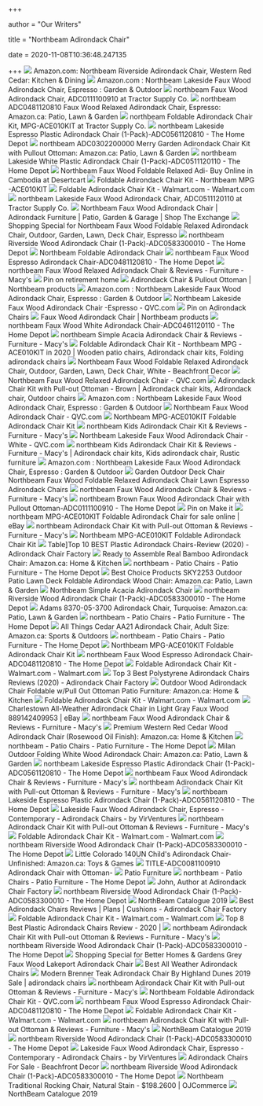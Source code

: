 +++
        
author = "Our Writers"
        
title = "Northbeam Adirondack Chair"
        
date = 2020-11-08T10:36:48.247135
        
+++
[ ![](https://images-na.ssl-images-amazon.com/images/I/818OppMAh1L._AC_SL1500_.jpg)](https://images-na.ssl-images-amazon.com/images/I/818OppMAh1L._AC_SL1500_.jpg) Amazon.com: Northbeam Riverside Adirondack Chair, Western Red Cedar:  Kitchen & Dining
[ ![](https://images-na.ssl-images-amazon.com/images/I/71-k1JcpZeL._AC_SL1500_.jpg)](https://images-na.ssl-images-amazon.com/images/I/71-k1JcpZeL._AC_SL1500_.jpg) Amazon.com : Northbeam Lakeside Faux Wood Adirondack Chair, Espresso :  Garden & Outdoor
[ ![](https://media.tractorsupply.com/is/image/TractorSupplyCompany/1422959?$456$)](https://media.tractorsupply.com/is/image/TractorSupplyCompany/1422959?$456$) northbeam Faux Wood Adirondack Chair, ADC0111100910 at Tractor Supply Co.
[ ![](https://images-na.ssl-images-amazon.com/images/I/91VRlWKU43L._AC_SL1500_.jpg)](https://images-na.ssl-images-amazon.com/images/I/91VRlWKU43L._AC_SL1500_.jpg) northbeam ADC0481120810 Faux Wood Relaxed Adirondack Chair, Espresso:  Amazon.ca: Patio, Lawn & Garden
[ ![](https://media.tractorsupply.com/is/image/TractorSupplyCompany/1422988?$456$)](https://media.tractorsupply.com/is/image/TractorSupplyCompany/1422988?$456$) northbeam Foldable Adirondack Chair Kit, MPG-ACE010KIT at Tractor Supply Co.
[ ![](https://images.homedepot-static.com/productImages/360d8be5-9867-4dfe-9d7c-b53aed74563e/svn/northbeam-plastic-adirondack-chairs-adc0561120810-64_1000.jpg)](https://images.homedepot-static.com/productImages/360d8be5-9867-4dfe-9d7c-b53aed74563e/svn/northbeam-plastic-adirondack-chairs-adc0561120810-64_1000.jpg) northbeam Lakeside Espresso Plastic Adirondack Chair (1-Pack)-ADC0561120810  - The Home Depot
[ ![](https://images-na.ssl-images-amazon.com/images/I/81k1igAbBnL._AC_SL1500_.jpg)](https://images-na.ssl-images-amazon.com/images/I/81k1igAbBnL._AC_SL1500_.jpg) northbeam ADC0302200000 Merry Garden Adirondack Chair Kit with Pullout  Ottoman: Amazon.ca: Patio, Lawn & Garden
[ ![](https://images.homedepot-static.com/productImages/1eb522ea-5f72-4f6e-9ad2-646f1eb3cdca/svn/northbeam-plastic-adirondack-chairs-adc0511120110-64_600.jpg)](https://images.homedepot-static.com/productImages/1eb522ea-5f72-4f6e-9ad2-646f1eb3cdca/svn/northbeam-plastic-adirondack-chairs-adc0511120110-64_600.jpg) northbeam Lakeside White Plastic Adirondack Chair (1-Pack)-ADC0511120110 -  The Home Depot
[ ![](https://m.media-amazon.com/images/I/713HXE1+gDL.jpg)](https://m.media-amazon.com/images/I/713HXE1+gDL.jpg) Northbeam Faux Wood Foldable Relaxed Adi- Buy Online in Cambodia at  Desertcart
[ ![](https://www.totallyfurniture.com/pub/media/catalog/product/cache/3754b7b902350ba102a62a0129632678/m/p/mpg-ace010kit_1_.jpg)](https://www.totallyfurniture.com/pub/media/catalog/product/cache/3754b7b902350ba102a62a0129632678/m/p/mpg-ace010kit_1_.jpg) Foldable Adirondack Chair Kit - Northbeam MPG -ACE010KIT
[ ![](https://i5.walmartimages.com/asr/96b6be4b-a443-47b5-b7d8-e0f12dc09a3f_1.4fa4f37dad46e346899c0709dc022225.jpeg?odnWidth=612&odnHeight=612&odnBg=ffffff)](https://i5.walmartimages.com/asr/96b6be4b-a443-47b5-b7d8-e0f12dc09a3f_1.4fa4f37dad46e346899c0709dc022225.jpeg?odnWidth=612&odnHeight=612&odnBg=ffffff) Foldable Adirondack Chair Kit - Walmart.com - Walmart.com
[ ![](https://media.tractorsupply.com/is/image/TractorSupplyCompany/1483356?$456$)](https://media.tractorsupply.com/is/image/TractorSupplyCompany/1483356?$456$) northbeam Lakeside Faux Wood Adirondack Chair, ADC0511120110 at Tractor  Supply Co.
[ ![](https://www.shopmyexchange.com/products/images/xlarge/8250051_8QT0.jpg)](https://www.shopmyexchange.com/products/images/xlarge/8250051_8QT0.jpg) Northbeam Faux Wood Adirondack Chair | Adirondack Furniture | Patio, Garden  & Garage | Shop The Exchange
[ ![](https://images.prod.meredith.com/product/3dba7d564f39c3d516e44cf8bfb1c289/1523906297720/l/northbeam-adc0481120810-faux-wood-relaxed-adirondack-chair-espresso)](https://images.prod.meredith.com/product/3dba7d564f39c3d516e44cf8bfb1c289/1523906297720/l/northbeam-adc0481120810-faux-wood-relaxed-adirondack-chair-espresso) Shopping Special for Northbeam Faux Wood Foldable Relaxed Adirondack Chair,  Outdoor, Garden, Lawn, Deck Chair, Espresso
[ ![](https://images.homedepot-static.com/productImages/9a422c80-5709-4c9d-b11e-1e7797a91624/svn/northbeam-wood-adirondack-chairs-adc0583300010-c3_600.jpg)](https://images.homedepot-static.com/productImages/9a422c80-5709-4c9d-b11e-1e7797a91624/svn/northbeam-wood-adirondack-chairs-adc0583300010-c3_600.jpg) northbeam Riverside Wood Adirondack Chair (1-Pack)-ADC0583300010 - The Home  Depot
[ ![](https://s7d9.scene7.com/is/image/JCPenney/DP0122201917052501M?resmode=sharp2&op_sharpen=1&wid=350&hei=350)](https://s7d9.scene7.com/is/image/JCPenney/DP0122201917052501M?resmode=sharp2&op_sharpen=1&wid=350&hei=350) Northbeam Foldable Adirondack Chair
[ ![](https://images.homedepot-static.com/productImages/ea274515-37ce-44b9-9635-25f23ca36b78/svn/northbeam-composite-adirondack-chairs-adc0481120810-c3_600.jpg)](https://images.homedepot-static.com/productImages/ea274515-37ce-44b9-9635-25f23ca36b78/svn/northbeam-composite-adirondack-chairs-adc0481120810-c3_600.jpg) northbeam Faux Wood Espresso Adirondack Chair-ADC0481120810 - The Home Depot
[ ![](https://slimages.macysassets.com/is/image/MCY/products/9/optimized/11968419_fpx.tif?op_sharpen=1&wid=500&hei=613&fit=fit,1&$filtersm$)](https://slimages.macysassets.com/is/image/MCY/products/9/optimized/11968419_fpx.tif?op_sharpen=1&wid=500&hei=613&fit=fit,1&$filtersm$) northbeam Faux Wood Relaxed Adirondack Chair & Reviews - Furniture - Macy's
[ ![](https://i.pinimg.com/originals/ce/d0/ac/ced0ac9211c41d13876e7dd6fa2d4c77.jpg)](https://i.pinimg.com/originals/ce/d0/ac/ced0ac9211c41d13876e7dd6fa2d4c77.jpg) Pin on retirement home
[ ![](https://northbeamproducts.com/wp-content/uploads/2017/03/northbeam-product02.jpg)](https://northbeamproducts.com/wp-content/uploads/2017/03/northbeam-product02.jpg) Adirondack Chair & Pullout Ottoman | Northbeam products
[ ![](https://images-na.ssl-images-amazon.com/images/I/A1LKz4kIeSL._AC_SL1500_.jpg)](https://images-na.ssl-images-amazon.com/images/I/A1LKz4kIeSL._AC_SL1500_.jpg) Amazon.com : Northbeam Lakeside Faux Wood Adirondack Chair, Espresso :  Garden & Outdoor
[ ![](https://qvc.scene7.com/is/image/QVC/h/13/h373213.003)](https://qvc.scene7.com/is/image/QVC/h/13/h373213.003) Northbeam Lakeside Faux Wood Adirondack Chair -Espresso - QVC.com
[ ![](https://i.pinimg.com/474x/c5/79/65/c5796571b6917d179090cf8e8a9c8712.jpg)](https://i.pinimg.com/474x/c5/79/65/c5796571b6917d179090cf8e8a9c8712.jpg) Pin on Adirondack Chairs
[ ![](https://northbeamproducts.com/wp-content/uploads/2017/03/northbeam-product01.jpg)](https://northbeamproducts.com/wp-content/uploads/2017/03/northbeam-product01.jpg) Faux Wood Adirondack Chair | Northbeam products
[ ![](https://images.homedepot-static.com/productImages/658fab67-751d-4c5c-ae4c-95ffd688db0d/svn/northbeam-composite-adirondack-chairs-adc0461120110-4f_600.jpg)](https://images.homedepot-static.com/productImages/658fab67-751d-4c5c-ae4c-95ffd688db0d/svn/northbeam-composite-adirondack-chairs-adc0461120110-4f_600.jpg) northbeam Faux Wood White Adirondack Chair-ADC0461120110 - The Home Depot
[ ![](https://slimages.macysassets.com/is/image/MCY/products/9/optimized/11968289_fpx.tif?op_sharpen=1&wid=500&hei=613&fit=fit,1&$filtersm$)](https://slimages.macysassets.com/is/image/MCY/products/9/optimized/11968289_fpx.tif?op_sharpen=1&wid=500&hei=613&fit=fit,1&$filtersm$) northbeam Simple Acacia Adirondack Chair & Reviews - Furniture - Macy's
[ ![](https://i.pinimg.com/originals/8f/b7/9e/8fb79e50044469e1425d640f35fa0dba.jpg)](https://i.pinimg.com/originals/8f/b7/9e/8fb79e50044469e1425d640f35fa0dba.jpg) Foldable Adirondack Chair Kit - Northbeam MPG -ACE010KIT in 2020 | Wooden  patio chairs, Adirondack chair kits, Folding adirondack chairs
[ ![](https://images-na.ssl-images-amazon.com/images/I/51wELh3nfIL._SS510_.jpg)](https://images-na.ssl-images-amazon.com/images/I/51wELh3nfIL._SS510_.jpg) Northbeam Faux Wood Foldable Relaxed Adirondack Chair, Outdoor, Garden,  Lawn, Deck Chair, White - Beachfront Decor
[ ![](https://images.qvc.com/is/image/h/39/h319539.003)](https://images.qvc.com/is/image/h/39/h319539.003) Northbeam Faux Wood Relaxed Adirondack Chair - QVC.com
[ ![](https://i.pinimg.com/originals/54/95/28/549528dbd1ed4aa27f1b094d1721ca88.jpg)](https://i.pinimg.com/originals/54/95/28/549528dbd1ed4aa27f1b094d1721ca88.jpg) Adirondack Chair Kit with Pull-out Ottoman - Brown | Adirondack chair kits, Adirondack  chair, Outdoor chairs
[ ![](https://images-na.ssl-images-amazon.com/images/I/91lcMAa1twL._AC_SY741_.jpg)](https://images-na.ssl-images-amazon.com/images/I/91lcMAa1twL._AC_SY741_.jpg) Amazon.com : Northbeam Lakeside Faux Wood Adirondack Chair, Espresso :  Garden & Outdoor
[ ![](https://qvc.scene7.com/is/image/QVC/h/35/h319535.003)](https://qvc.scene7.com/is/image/QVC/h/35/h319535.003) Northbeam Faux Wood Adirondack Chair - QVC.com
[ ![](https://c.shld.net/rpx/i/s/pi/mp/10525362/prod_14055187737?src=https%3A%2F%2Fi.ebayimg.com%2Fimages%2Fg%2F7dcAAOSw8Ehe3OKl%2Fs-l1600.jpg&d=aa2b929c1f440645a3283167f5e79439981ec6e6&?hei=64&wid=64&qlt=50)](https://c.shld.net/rpx/i/s/pi/mp/10525362/prod_14055187737?src=https%3A%2F%2Fi.ebayimg.com%2Fimages%2Fg%2F7dcAAOSw8Ehe3OKl%2Fs-l1600.jpg&d=aa2b929c1f440645a3283167f5e79439981ec6e6&?hei=64&wid=64&qlt=50) Northbeam MPG-ACE010KIT Foldable Adirondack Chair Kit
[ ![](https://slimages.macysassets.com/is/image/MCY/products/3/optimized/11811053_fpx.tif?op_sharpen=1&wid=500&hei=613&fit=fit,1&$filtersm$)](https://slimages.macysassets.com/is/image/MCY/products/3/optimized/11811053_fpx.tif?op_sharpen=1&wid=500&hei=613&fit=fit,1&$filtersm$) northbeam Kids Adirondack Chair Kit & Reviews - Furniture - Macy's
[ ![](https://qvc.scene7.com/is/image/QVC/h/11/h373211.003)](https://qvc.scene7.com/is/image/QVC/h/11/h373211.003) Northbeam Lakeside Faux Wood Adirondack Chair -White - QVC.com
[ ![](https://i.pinimg.com/474x/14/ea/43/14ea43b2d6bd7657d230816744989748.jpg)](https://i.pinimg.com/474x/14/ea/43/14ea43b2d6bd7657d230816744989748.jpg) northbeam Kids Adirondack Chair Kit & Reviews - Furniture - Macy's | Adirondack  chair kits, Kids adirondack chair, Rustic furniture
[ ![](https://images-na.ssl-images-amazon.com/images/I/71w%2BTUBfbnL._AC_SX679_.jpg)](https://images-na.ssl-images-amazon.com/images/I/71w%2BTUBfbnL._AC_SX679_.jpg) Amazon.com : Northbeam Lakeside Faux Wood Adirondack Chair, Espresso :  Garden & Outdoor
[ ![](https://m.media-amazon.com/images/I/81qTcL1gkHL.jpg)](https://m.media-amazon.com/images/I/81qTcL1gkHL.jpg) Garden Outdoor Deck Chair Northbeam Faux Wood Foldable Relaxed Adirondack  Chair Lawn Espresso Adirondack Chairs
[ ![](https://slimages.macysassets.com/is/image/MCY/products/2/optimized/11968262_fpx.tif?$filterlrg$&wid=327)](https://slimages.macysassets.com/is/image/MCY/products/2/optimized/11968262_fpx.tif?$filterlrg$&wid=327) northbeam Faux Wood Adirondack Chair & Reviews - Furniture - Macy's
[ ![](https://images.homedepot-static.com/productImages/48ef7dd5-3bbe-44ce-8b57-7214e29b80a0/svn/composite-adirondack-chairs-adc0111100910-4f_600.jpg)](https://images.homedepot-static.com/productImages/48ef7dd5-3bbe-44ce-8b57-7214e29b80a0/svn/composite-adirondack-chairs-adc0111100910-4f_600.jpg) northbeam Brown Faux Wood Adirondack Chair with Pullout  Ottoman-ADC0111100910 - The Home Depot
[ ![](https://i.pinimg.com/474x/1d/9b/ca/1d9bca57f34b4fc94c74c146eff6cc48.jpg)](https://i.pinimg.com/474x/1d/9b/ca/1d9bca57f34b4fc94c74c146eff6cc48.jpg) Pin on Make it
[ ![](https://i.ebayimg.com/images/g/FAsAAOSwcAVfkPhz/s-l640.jpg)](https://i.ebayimg.com/images/g/FAsAAOSwcAVfkPhz/s-l640.jpg) northbeam MPG-ACE010KIT Foldable Adirondack Chair for sale online | eBay
[ ![](https://slimages.macysassets.com/is/image/MCY/products/5/optimized/11968325_fpx.tif?op_sharpen=1&wid=500&hei=613&fit=fit,1&$filtersm$)](https://slimages.macysassets.com/is/image/MCY/products/5/optimized/11968325_fpx.tif?op_sharpen=1&wid=500&hei=613&fit=fit,1&$filtersm$) northbeam Adirondack Chair Kit with Pull-out Ottoman & Reviews - Furniture  - Macy's
[ ![](https://c.shld.net/rpx/i/s/pi/mp/10525362/prod_14055188237?src=https%3A%2F%2Fi.ebayimg.com%2Fimages%2Fg%2FZXEAAOSwLg1e3OKm%2Fs-l1600.jpg&d=adb2164404e2bc681cdef169b5b8dcbbf7555a84&hei=333&wid=333&op_sharpen=1)](https://c.shld.net/rpx/i/s/pi/mp/10525362/prod_14055188237?src=https%3A%2F%2Fi.ebayimg.com%2Fimages%2Fg%2FZXEAAOSwLg1e3OKm%2Fs-l1600.jpg&d=adb2164404e2bc681cdef169b5b8dcbbf7555a84&hei=333&wid=333&op_sharpen=1) Northbeam MPG-ACE010KIT Foldable Adirondack Chair Kit
[ ![](https://adirondackchairfactory.com/wp-content/uploads/plastic-adirondack-chair.jpg)](https://adirondackchairfactory.com/wp-content/uploads/plastic-adirondack-chair.jpg) Table]Top 10 BEST Plastic Adirondack Chairs-Review (2020) - Adirondack Chair  Factory
[ ![](https://images-na.ssl-images-amazon.com/images/I/813XQ26dIYL._AC_SL1500_.jpg)](https://images-na.ssl-images-amazon.com/images/I/813XQ26dIYL._AC_SL1500_.jpg) Ready to Assemble Real Bamboo Adirondack Chair: Amazon.ca: Home & Kitchen
[ ![](https://images.homedepot-static.com/productImages/9969e155-628c-466f-bc3f-b6181b9f09ba/svn/northbeam-rocking-chairs-mpg-pt-41110wp-64_1000.jpg)](https://images.homedepot-static.com/productImages/9969e155-628c-466f-bc3f-b6181b9f09ba/svn/northbeam-rocking-chairs-mpg-pt-41110wp-64_1000.jpg) northbeam - Patio Chairs - Patio Furniture - The Home Depot
[ ![](https://images-na.ssl-images-amazon.com/images/I/81krqWxWotL._AC_SY450_.jpg)](https://images-na.ssl-images-amazon.com/images/I/81krqWxWotL._AC_SY450_.jpg) Best Choice Products SKY2253 Outdoor Patio Lawn Deck Foldable Adirondack  Wood Chair: Amazon.ca: Patio, Lawn & Garden
[ ![](https://s7d9.scene7.com/is/image/JCPenney/DP1129201809051675M)](https://s7d9.scene7.com/is/image/JCPenney/DP1129201809051675M) Northbeam Simple Acacia Adirondack Chair
[ ![](https://images.homedepot-static.com/productImages/7c265ee0-698f-44d8-8440-3e3511716762/svn/noble-house-wood-adirondack-chairs-40720-64_1000.jpg)](https://images.homedepot-static.com/productImages/7c265ee0-698f-44d8-8440-3e3511716762/svn/noble-house-wood-adirondack-chairs-40720-64_1000.jpg) northbeam Riverside Wood Adirondack Chair (1-Pack)-ADC0583300010 - The Home  Depot
[ ![](https://images-na.ssl-images-amazon.com/images/I/41VNQfwhu9L._AC_.jpg)](https://images-na.ssl-images-amazon.com/images/I/41VNQfwhu9L._AC_.jpg) Adams 8370-05-3700 Adirondack Chair, Turquoise: Amazon.ca: Patio, Lawn &  Garden
[ ![](https://images.homedepot-static.com/productImages/c5811296-3725-4550-87be-bf3faaa6df13/svn/northbeam-outdoor-dining-chairs-tbs1020610812-64_1000.jpg)](https://images.homedepot-static.com/productImages/c5811296-3725-4550-87be-bf3faaa6df13/svn/northbeam-outdoor-dining-chairs-tbs1020610812-64_1000.jpg) northbeam - Patio Chairs - Patio Furniture - The Home Depot
[ ![](https://images-na.ssl-images-amazon.com/images/I/61m7tkHGu%2BL._AC_SL1200_.jpg)](https://images-na.ssl-images-amazon.com/images/I/61m7tkHGu%2BL._AC_SL1200_.jpg) All Things Cedar AA21 Adirondack Chair, Adult Size: Amazon.ca: Sports &  Outdoors
[ ![](https://images.homedepot-static.com/productImages/b8f77420-c6b4-4b78-ba17-47220c06092c/svn/northbeam-rocking-chairs-rok0260210010-64_1000.jpg)](https://images.homedepot-static.com/productImages/b8f77420-c6b4-4b78-ba17-47220c06092c/svn/northbeam-rocking-chairs-rok0260210010-64_1000.jpg) northbeam - Patio Chairs - Patio Furniture - The Home Depot
[ ![](https://c.shld.net/rpx/i/s/pi/mp/10525362/prod_14055187937?src=https%3A%2F%2Fi.ebayimg.com%2Fimages%2Fg%2FQZ0AAOSw7zZe3OKm%2Fs-l1600.jpg&d=3d063978915aac3b15376035d2d650d97fba5b9f&hei=333&wid=333&op_sharpen=1)](https://c.shld.net/rpx/i/s/pi/mp/10525362/prod_14055187937?src=https%3A%2F%2Fi.ebayimg.com%2Fimages%2Fg%2FQZ0AAOSw7zZe3OKm%2Fs-l1600.jpg&d=3d063978915aac3b15376035d2d650d97fba5b9f&hei=333&wid=333&op_sharpen=1) Northbeam MPG-ACE010KIT Foldable Adirondack Chair Kit
[ ![](https://images.homedepot-static.com/productImages/6b77312d-3f46-49af-8d19-7702de0ac482/svn/durogreen-plastic-adirondack-chairs-tac80202pkwh-64_300.jpg)](https://images.homedepot-static.com/productImages/6b77312d-3f46-49af-8d19-7702de0ac482/svn/durogreen-plastic-adirondack-chairs-tac80202pkwh-64_300.jpg) northbeam Faux Wood Espresso Adirondack Chair-ADC0481120810 - The Home Depot
[ ![](https://i5.walmartimages.com/asr/2dfb55dc-74ed-490a-b038-baf5e31fb086_1.5d7e24b9be745c3aa6ada59da2196efe.jpeg?odnWidth=282&odnHeight=282&odnBg=ffffff)](https://i5.walmartimages.com/asr/2dfb55dc-74ed-490a-b038-baf5e31fb086_1.5d7e24b9be745c3aa6ada59da2196efe.jpeg?odnWidth=282&odnHeight=282&odnBg=ffffff) Foldable Adirondack Chair Kit - Walmart.com - Walmart.com
[ ![](https://ws-na.amazon-adsystem.com/widgets/q?_encoding=UTF8&ASIN=B0055FSKQ6&Format=_SL250_&ID=AsinImage&MarketPlace=US&ServiceVersion=20070822&WS=1&tag=checkoutzz-20&language=en_US)](https://ws-na.amazon-adsystem.com/widgets/q?_encoding=UTF8&ASIN=B0055FSKQ6&Format=_SL250_&ID=AsinImage&MarketPlace=US&ServiceVersion=20070822&WS=1&tag=checkoutzz-20&language=en_US) Top 3 Best Polystyrene Adirondack Chairs Reviews (2020) - Adirondack Chair  Factory
[ ![](https://images-na.ssl-images-amazon.com/images/I/61PRVg9xLxL._AC_SX522_.jpg)](https://images-na.ssl-images-amazon.com/images/I/61PRVg9xLxL._AC_SX522_.jpg) Outdoor Wood Adirondack Chair Foldable w/Pull Out Ottoman Patio Furniture:  Amazon.ca: Home & Kitchen
[ ![](https://i5.walmartimages.com/asr/5b775a12-f153-4ddb-8a8f-f6272bfcc602.f9c9c1891103899d88a0730ff1b5a6ba.jpeg?odnWidth=282&odnHeight=282&odnBg=ffffff)](https://i5.walmartimages.com/asr/5b775a12-f153-4ddb-8a8f-f6272bfcc602.f9c9c1891103899d88a0730ff1b5a6ba.jpeg?odnWidth=282&odnHeight=282&odnBg=ffffff) Foldable Adirondack Chair Kit - Walmart.com - Walmart.com
[ ![](https://i.ebayimg.com/images/g/OaIAAOSw2O1eDw3p/s-l300.jpg)](https://i.ebayimg.com/images/g/OaIAAOSw2O1eDw3p/s-l300.jpg) Charlestown All-Weather Adirondack Chair in Light Gray Faux Wood  889142409953 | eBay
[ ![](https://slimages.macysassets.com/is/image/MCY/products/1/optimized/11968261_fpx.tif?op_sharpen=1&wid=500&hei=613&fit=fit,1&$filtersm$)](https://slimages.macysassets.com/is/image/MCY/products/1/optimized/11968261_fpx.tif?op_sharpen=1&wid=500&hei=613&fit=fit,1&$filtersm$) northbeam Faux Wood Adirondack Chair & Reviews - Furniture - Macy's
[ ![](https://images-na.ssl-images-amazon.com/images/I/615JpHXhpjL._AC_SX522_.jpg)](https://images-na.ssl-images-amazon.com/images/I/615JpHXhpjL._AC_SX522_.jpg) Premium Western Red Cedar Wood Adirondack Chair (Rosewood Oil Finish):  Amazon.ca: Home & Kitchen
[ ![](https://images.homedepot-static.com/productImages/1bfd223b-88e3-49c7-b64c-acf1ac3e41b7/svn/northbeam-rocking-chairs-mpg-pt-41110-64_1000.jpg)](https://images.homedepot-static.com/productImages/1bfd223b-88e3-49c7-b64c-acf1ac3e41b7/svn/northbeam-rocking-chairs-mpg-pt-41110-64_1000.jpg) northbeam - Patio Chairs - Patio Furniture - The Home Depot
[ ![](https://images-na.ssl-images-amazon.com/images/I/71WUoh9qFPL._AC_SL1500_.jpg)](https://images-na.ssl-images-amazon.com/images/I/71WUoh9qFPL._AC_SL1500_.jpg) Milan Outdoor Folding White Wood Adirondack Chair: Amazon.ca: Patio, Lawn &  Garden
[ ![](https://images.homedepot-static.com/productImages/1689be7b-9ec0-4299-baf2-13d6dd3e6f01/svn/direct-wicker-plastic-adirondack-chairs-inq-chair-64_600.jpg)](https://images.homedepot-static.com/productImages/1689be7b-9ec0-4299-baf2-13d6dd3e6f01/svn/direct-wicker-plastic-adirondack-chairs-inq-chair-64_600.jpg) northbeam Lakeside Espresso Plastic Adirondack Chair (1-Pack)-ADC0561120810  - The Home Depot
[ ![](https://slimages.macysassets.com/is/image/MCY/products/0/optimized/11968260_fpx.tif?op_sharpen=1&wid=500&hei=613&fit=fit,1&$filtersm$)](https://slimages.macysassets.com/is/image/MCY/products/0/optimized/11968260_fpx.tif?op_sharpen=1&wid=500&hei=613&fit=fit,1&$filtersm$) northbeam Faux Wood Adirondack Chair & Reviews - Furniture - Macy's
[ ![](https://slimages.macysassets.com/is/image/MCY/products/9/optimized/11968319_fpx.tif?op_sharpen=1&wid=500&hei=613&fit=fit,1&$filtersm$)](https://slimages.macysassets.com/is/image/MCY/products/9/optimized/11968319_fpx.tif?op_sharpen=1&wid=500&hei=613&fit=fit,1&$filtersm$) northbeam Adirondack Chair Kit with Pull-out Ottoman & Reviews - Furniture  - Macy's
[ ![](https://images.homedepot-static.com/productImages/2d838c45-e7c7-4392-b9ef-24600c0d3578/svn/hanover-plastic-adirondack-chairs-hvad4030te-64_600.jpg)](https://images.homedepot-static.com/productImages/2d838c45-e7c7-4392-b9ef-24600c0d3578/svn/hanover-plastic-adirondack-chairs-hvad4030te-64_600.jpg) northbeam Lakeside Espresso Plastic Adirondack Chair (1-Pack)-ADC0561120810  - The Home Depot
[ ![](https://st.hzcdn.com/fimgs/4f41dce40f02a009_7714-w300-h300-b1-p10--.jpg)](https://st.hzcdn.com/fimgs/4f41dce40f02a009_7714-w300-h300-b1-p10--.jpg) Lakeside Faux Wood Adirondack Chair, Espresso - Contemporary - Adirondack  Chairs - by VirVentures
[ ![](https://slimages.macysassets.com/is/image/MCY/products/0/optimized/11968320_fpx.tif?op_sharpen=1&wid=500&hei=613&fit=fit,1&$filtersm$)](https://slimages.macysassets.com/is/image/MCY/products/0/optimized/11968320_fpx.tif?op_sharpen=1&wid=500&hei=613&fit=fit,1&$filtersm$) northbeam Adirondack Chair Kit with Pull-out Ottoman & Reviews - Furniture  - Macy's
[ ![](https://i5.walmartimages.com/asr/a4b7b8ad-0193-471d-8ed1-e7a7ea511c65.c33fbac484856651beb94ba1a0d67c0d.jpeg?odnWidth=282&odnHeight=282&odnBg=ffffff)](https://i5.walmartimages.com/asr/a4b7b8ad-0193-471d-8ed1-e7a7ea511c65.c33fbac484856651beb94ba1a0d67c0d.jpeg?odnWidth=282&odnHeight=282&odnBg=ffffff) Foldable Adirondack Chair Kit - Walmart.com - Walmart.com
[ ![](https://images.homedepot-static.com/productImages/3146fb61-b84e-479e-b0d3-5f44a7c3377f/svn/costway-wood-adirondack-chairs-op70302gr-64_300.jpg)](https://images.homedepot-static.com/productImages/3146fb61-b84e-479e-b0d3-5f44a7c3377f/svn/costway-wood-adirondack-chairs-op70302gr-64_300.jpg) northbeam Riverside Wood Adirondack Chair (1-Pack)-ADC0583300010 - The Home  Depot
[ ![](https://images-na.ssl-images-amazon.com/images/I/71K248m-JQL._AC_SL1500_.jpg)](https://images-na.ssl-images-amazon.com/images/I/71K248m-JQL._AC_SL1500_.jpg) Little Colorado 140UN Child's Adirondack Chair-Unfinished: Amazon.ca: Toys  & Games
[ ![](x-raw-image:///4d49c02c4437c3eb014cca9da1dac0a4e3aeff5561840f20d772722bfb313cbf)](x-raw-image:///4d49c02c4437c3eb014cca9da1dac0a4e3aeff5561840f20d772722bfb313cbf) TITLE-ADC0081100910 Adirondack Chair with Ottoman-
[ ![](https://cdn.shopify.com/s/files/1/0066/9958/1551/products/5_250x_crop_center.jpg?v=1600584329)](https://cdn.shopify.com/s/files/1/0066/9958/1551/products/5_250x_crop_center.jpg?v=1600584329) Patio Furniture
[ ![](https://images.homedepot-static.com/productImages/be12cea7-54a5-4515-9c3c-1535dd4b812d/svn/northbeam-outdoor-benches-bch0330610810-64_1000.jpg)](https://images.homedepot-static.com/productImages/be12cea7-54a5-4515-9c3c-1535dd4b812d/svn/northbeam-outdoor-benches-bch0330610810-64_1000.jpg) northbeam - Patio Chairs - Patio Furniture - The Home Depot
[ ![](https://i1.wp.com/adirondackchairfactory.com/wp-content/uploads/Reclining-Adirondack-Chair.jpg?fit=900%2C600&ssl=1)](https://i1.wp.com/adirondackchairfactory.com/wp-content/uploads/Reclining-Adirondack-Chair.jpg?fit=900%2C600&ssl=1) John, Author at Adirondack Chair Factory
[ ![](https://images.homedepot-static.com/productImages/f40149ed-972b-4dce-8a6f-ff960372d4af/svn/w-unlimited-wood-adirondack-chairs-sw1912ncset4-64_300.jpg)](https://images.homedepot-static.com/productImages/f40149ed-972b-4dce-8a6f-ff960372d4af/svn/w-unlimited-wood-adirondack-chairs-sw1912ncset4-64_300.jpg) northbeam Riverside Wood Adirondack Chair (1-Pack)-ADC0583300010 - The Home  Depot
[ ![](x-raw-image:///91739d122c0e6b8d450756a8b30299147ff8a08bb2d74e0aa514d1dc829c2849)](x-raw-image:///91739d122c0e6b8d450756a8b30299147ff8a08bb2d74e0aa514d1dc829c2849) NorthBeam Catalogue 2019
[ ![](https://i2.wp.com/adirondackchairfactory.com/wp-content/uploads/adirondack-chair-introduction.jpg?resize=900%2C600)](https://i2.wp.com/adirondackchairfactory.com/wp-content/uploads/adirondack-chair-introduction.jpg?resize=900%2C600) Best Adirondack Chairs Reviews | Plans | Cushions - Adirondack Chair Factory
[ ![](https://i5.walmartimages.com/dfw/6e29e393-2825/k2-_5685910e-0732-43ed-8cf3-366b3551051f.v1.jpg)](https://i5.walmartimages.com/dfw/6e29e393-2825/k2-_5685910e-0732-43ed-8cf3-366b3551051f.v1.jpg) Foldable Adirondack Chair Kit - Walmart.com - Walmart.com
[ ![](https://adirondackchairshq.com/wp-content/uploads/2020/04/Top8BestPlasticAdirondackChairsReview2020.jpg)](https://adirondackchairshq.com/wp-content/uploads/2020/04/Top8BestPlasticAdirondackChairsReview2020.jpg) Top 8 Best Plastic Adirondack Chairs Review - 2020 |
[ ![](https://slimages.macysassets.com/is/image/MCY/products/3/optimized/11968323_fpx.tif?op_sharpen=1&wid=500&hei=613&fit=fit,1&$filtersm$)](https://slimages.macysassets.com/is/image/MCY/products/3/optimized/11968323_fpx.tif?op_sharpen=1&wid=500&hei=613&fit=fit,1&$filtersm$) northbeam Adirondack Chair Kit with Pull-out Ottoman & Reviews - Furniture  - Macy's
[ ![](https://images.homedepot-static.com/productImages/9866f963-af40-4376-8441-43f980e72e20/svn/northbeam-wood-adirondack-chairs-adc0583300010-44_100.jpg)](https://images.homedepot-static.com/productImages/9866f963-af40-4376-8441-43f980e72e20/svn/northbeam-wood-adirondack-chairs-adc0583300010-44_100.jpg) northbeam Riverside Wood Adirondack Chair (1-Pack)-ADC0583300010 - The Home  Depot
[ ![](https://images.prod.meredith.com/product/e581e87da0857d5d801355c62e780c72/1558501868175/l/better-homes-and-gardens-grey-faux-wood-lakeport-adirondack-chair)](https://images.prod.meredith.com/product/e581e87da0857d5d801355c62e780c72/1558501868175/l/better-homes-and-gardens-grey-faux-wood-lakeport-adirondack-chair) Shopping Special for Better Homes & Gardens Grey Faux Wood Lakeport Adirondack  Chair
[ ![](https://thepatiochair.com/wp-content/uploads/2019/03/best-all-weather-adirondack-chairs.jpeg)](https://thepatiochair.com/wp-content/uploads/2019/03/best-all-weather-adirondack-chairs.jpeg) Best All Weather Adirondack Chairs
[ ![](https://secure.img1-ag.wfcdn.com/im/94365161/resize-h600-w600%5Ecompr-r85/5875/58755518/brenner-teak-adirondack-chair.jpg)](https://secure.img1-ag.wfcdn.com/im/94365161/resize-h600-w600%5Ecompr-r85/5875/58755518/brenner-teak-adirondack-chair.jpg) Modern Brenner Teak Adirondack Chair By Highland Dunes 2019 Sale | adirondack  chairs
[ ![](https://slimages.macysassets.com/is/image/MCY/products/2/optimized/11968322_fpx.tif?op_sharpen=1&wid=500&hei=613&fit=fit,1&$filtersm$)](https://slimages.macysassets.com/is/image/MCY/products/2/optimized/11968322_fpx.tif?op_sharpen=1&wid=500&hei=613&fit=fit,1&$filtersm$) northbeam Adirondack Chair Kit with Pull-out Ottoman & Reviews - Furniture  - Macy's
[ ![](https://qvc.scene7.com/is/image/QVC/h/47/h319547.003)](https://qvc.scene7.com/is/image/QVC/h/47/h319547.003) Northbeam Foldable Adirondack Chair Kit - QVC.com
[ ![](https://images.homedepot-static.com/productImages/62f7ba04-b464-480a-9c6e-3da2aa88cd12/svn/northbeam-composite-adirondack-chairs-adc0481120810-66_100.jpg)](https://images.homedepot-static.com/productImages/62f7ba04-b464-480a-9c6e-3da2aa88cd12/svn/northbeam-composite-adirondack-chairs-adc0481120810-66_100.jpg) northbeam Faux Wood Espresso Adirondack Chair-ADC0481120810 - The Home Depot
[ ![](https://i5.walmartimages.com/asr/e99de211-8c0c-4ae1-97df-0f576a81ab71_2.e2255aebed7aa9540526dd106c0cc413.jpeg?odnWidth=282&odnHeight=282&odnBg=ffffff)](https://i5.walmartimages.com/asr/e99de211-8c0c-4ae1-97df-0f576a81ab71_2.e2255aebed7aa9540526dd106c0cc413.jpeg?odnWidth=282&odnHeight=282&odnBg=ffffff) Foldable Adirondack Chair Kit - Walmart.com - Walmart.com
[ ![](https://slimages.macysassets.com/is/image/MCY/products/8/optimized/11968318_fpx.tif?op_sharpen=1&wid=500&hei=613&fit=fit,1&$filtersm$)](https://slimages.macysassets.com/is/image/MCY/products/8/optimized/11968318_fpx.tif?op_sharpen=1&wid=500&hei=613&fit=fit,1&$filtersm$) northbeam Adirondack Chair Kit with Pull-out Ottoman & Reviews - Furniture  - Macy's
[ ![](x-raw-image:///a18d8b788b904232d20e0692335ffb828bf363b82bb5af1c9c8276734e93f207)](x-raw-image:///a18d8b788b904232d20e0692335ffb828bf363b82bb5af1c9c8276734e93f207) NorthBeam Catalogue 2019
[ ![](https://images.homedepot-static.com/productImages/a8270714-e31c-4601-b293-b80f0f7a3573/svn/wood-adirondack-chairs-imp-511-1003-64_600.jpg)](https://images.homedepot-static.com/productImages/a8270714-e31c-4601-b293-b80f0f7a3573/svn/wood-adirondack-chairs-imp-511-1003-64_600.jpg) northbeam Riverside Wood Adirondack Chair (1-Pack)-ADC0583300010 - The Home  Depot
[ ![](https://st.hzcdn.com/fimgs/006155af0cfc0995_5566-w300-h300-b1-p10--.jpg)](https://st.hzcdn.com/fimgs/006155af0cfc0995_5566-w300-h300-b1-p10--.jpg) Lakeside Faux Wood Adirondack Chair, Espresso - Contemporary - Adirondack  Chairs - by VirVentures
[ ![](https://beachfrontdecor.com/wp-content/uploads/2016/03/Shine-Company-Westport-Adirondack-Chair-6-80-300x300.jpg)](https://beachfrontdecor.com/wp-content/uploads/2016/03/Shine-Company-Westport-Adirondack-Chair-6-80-300x300.jpg) Adirondack Chairs For Sale - Beachfront Decor
[ ![](https://images.homedepot-static.com/productImages/54138225-5ef2-4b43-b41b-a91dd919a768/svn/w-unlimited-wood-adirondack-chairs-sw1912nc-64_300.jpg)](https://images.homedepot-static.com/productImages/54138225-5ef2-4b43-b41b-a91dd919a768/svn/w-unlimited-wood-adirondack-chairs-sw1912nc-64_300.jpg) northbeam Riverside Wood Adirondack Chair (1-Pack)-ADC0583300010 - The Home  Depot
[ ![](https://cloudfront.ojcommerce.com/img/prods/large/mpg_pt_41110_traditional_rocking_chair_natura.Jpeg)](https://cloudfront.ojcommerce.com/img/prods/large/mpg_pt_41110_traditional_rocking_chair_natura.Jpeg) Northbeam Traditional Rocking Chair, Natural Stain - $198.2600 | OJCommerce
[ ![](x-raw-image:///895a927dca5d4707aab9f0d11ded5e18eed54d56eb2b6bf85292479db266ee37)](x-raw-image:///895a927dca5d4707aab9f0d11ded5e18eed54d56eb2b6bf85292479db266ee37) NorthBeam Catalogue 2019
